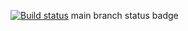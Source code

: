 [![Build status](https://ci.appveyor.com/api/projects/status/84jw988bvruapoqi?svg=true)](https://ci.appveyor.com/project/dEsxD163/patterns-task2)
main branch status badge